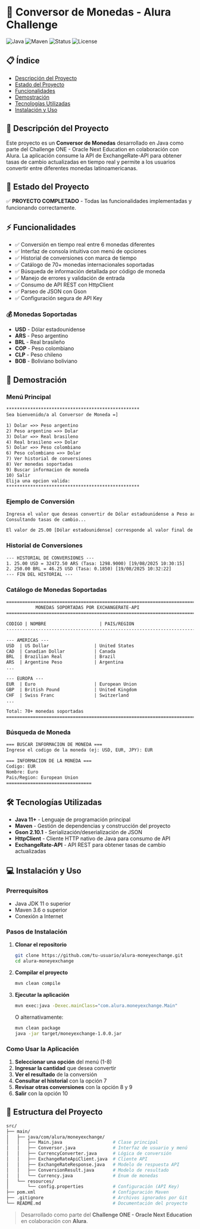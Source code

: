 # 💱 Conversor de Monedas - Alura Challenge

![Java](https://img.shields.io/badge/Java-11+-orange.svg)
![Maven](https://img.shields.io/badge/Maven-3.6+-blue.svg)
![Status](https://img.shields.io/badge/Status-Completo-green.svg)
![License](https://img.shields.io/badge/License-MIT-yellow.svg)

## 📋 Índice

- [Descripción del Proyecto](#-descripción-del-proyecto)
- [Estado del Proyecto](#-estado-del-proyecto)
- [Funcionalidades](#-funcionalidades)
- [Demostración](#-demostración)
- [Tecnologías Utilizadas](#-tecnologías-utilizadas)
- [Instalación y Uso](#-instalación-y-uso)

## 📖 Descripción del Proyecto

Este proyecto es un **Conversor de Monedas** desarrollado en Java como parte del Challenge ONE - Oracle Next Education en colaboración con Alura. La aplicación consume la API de ExchangeRate-API para obtener tasas de cambio actualizadas en tiempo real y permite a los usuarios convertir entre diferentes monedas latinoamericanas.

## 🚀 Estado del Proyecto

✅ **PROYECTO COMPLETADO** - Todas las funcionalidades implementadas y funcionando correctamente.

## ⚡ Funcionalidades

- ✅ Conversión en tiempo real entre 6 monedas diferentes
- ✅ Interfaz de consola intuitiva con menú de opciones
- ✅ Historial de conversiones con marca de tiempo
- ✅ Catálogo de 70+ monedas internacionales soportadas
- ✅ Búsqueda de información detallada por código de moneda
- ✅ Manejo de errores y validación de entrada
- ✅ Consumo de API REST con HttpClient
- ✅ Parseo de JSON con Gson
- ✅ Configuración segura de API Key

### 💰 Monedas Soportadas

- **USD** - Dólar estadounidense
- **ARS** - Peso argentino  
- **BRL** - Real brasileño
- **COP** - Peso colombiano
- **CLP** - Peso chileno
- **BOB** - Boliviano boliviano

## 🎥 Demostración

### Menú Principal

```txt
**************************************************
Sea bienvenido/a al Conversor de Moneda =]

1) Dolar =>> Peso argentino
2) Peso argentino =>> Dolar
3) Dolar =>> Real brasileno
4) Real brasileno =>> Dolar
5) Dolar =>> Peso colombiano
6) Peso colombiano =>> Dolar
7) Ver historial de conversiones
8) Ver monedas soportadas
9) Buscar informacion de moneda
10) Salir
Elija una opcion valida:
**************************************************
```

### Ejemplo de Conversión

```txt
Ingresa el valor que deseas convertir de Dólar estadounidense a Peso argentino: 25
Consultando tasas de cambio...

El valor de 25.00 [Dólar estadounidense] corresponde al valor final de =>>> 32472.50 [Peso argentino]
```

### Historial de Conversiones

```txt
--- HISTORIAL DE CONVERSIONES ---
1. 25.00 USD = 32472.50 ARS (Tasa: 1298.9000) [19/08/2025 10:30:15]
2. 250.00 BRL = 46.25 USD (Tasa: 0.1850) [19/08/2025 10:32:22]
--- FIN DEL HISTORIAL ---
```

### Catálogo de Monedas Soportadas

```txt
================================================================================
           MONEDAS SOPORTADAS POR EXCHANGERATE-API
================================================================================

CODIGO | NOMBRE                    | PAIS/REGION
--------------------------------------------------------------------------------

--- AMERICAS ---
USD  | US Dollar                 | United States
CAD  | Canadian Dollar           | Canada
BRL  | Brazilian Real            | Brazil
ARS  | Argentine Peso            | Argentina
...

--- EUROPA ---
EUR  | Euro                      | European Union
GBP  | British Pound             | United Kingdom
CHF  | Swiss Franc               | Switzerland
...

Total: 70+ monedas soportadas
================================================================================
```

### Búsqueda de Moneda

```txt
=== BUSCAR INFORMACION DE MONEDA ===
Ingrese el codigo de la moneda (ej: USD, EUR, JPY): EUR

=== INFORMACION DE LA MONEDA ===
Codigo: EUR
Nombre: Euro
Pais/Region: European Union
================================
```

## 🛠 Tecnologías Utilizadas

- **Java 11+** - Lenguaje de programación principal
- **Maven** - Gestión de dependencias y construcción del proyecto
- **Gson 2.10.1** - Serialización/deserialización de JSON
- **HttpClient** - Cliente HTTP nativo de Java para consumo de API
- **ExchangeRate-API** - API REST para obtener tasas de cambio actualizadas

## 💻 Instalación y Uso

### Prerrequisitos

- Java JDK 11 o superior
- Maven 3.6 o superior
- Conexión a Internet

### Pasos de Instalación

1. **Clonar el repositorio**

   ```bash
   git clone https://github.com/tu-usuario/alura-moneyexchange.git
   cd alura-moneyexchange
   ```

2. **Compilar el proyecto**

   ```bash
   mvn clean compile
   ```

3. **Ejecutar la aplicación**

   ```bash
   mvn exec:java -Dexec.mainClass="com.alura.moneyexchange.Main"
   ```

   O alternativamente:

   ```bash
   mvn clean package
   java -jar target/moneyexchange-1.0.0.jar
   ```

### Como Usar la Aplicación

1. **Seleccionar una opción** del menú (1-8)
2. **Ingresar la cantidad** que desea convertir
3. **Ver el resultado** de la conversión
4. **Consultar el historial** con la opción 7
5. **Revisar otras conversiones** con la opción 8 y 9
6. **Salir** con la opción 10

## 📁 Estructura del Proyecto

```bash
src/
├── main/
│   ├── java/com/alura/moneyexchange/
│   │   ├── Main.java                   # Clase principal
│   │   ├── Conversor.java              # Interfaz de usuario y menú
│   │   ├── CurrencyConverter.java      # Lógica de conversión
│   │   ├── ExchangeRateApiClient.java  # Cliente API
│   │   ├── ExchangeRateResponse.java   # Modelo de respuesta API
│   │   ├── ConversionResult.java       # Modelo de resultado
│   │   └── Currency.java               # Enum de monedas
│   └── resources/
│       └── config.properties           # Configuración (API Key)
├── pom.xml                             # Configuración Maven
├── .gitignore                          # Archivos ignorados por Git
└── README.md                           # Documentación del proyecto
```

> Desarrollado como parte del **Challenge ONE - Oracle Next Education** en colaboración con **Alura**.